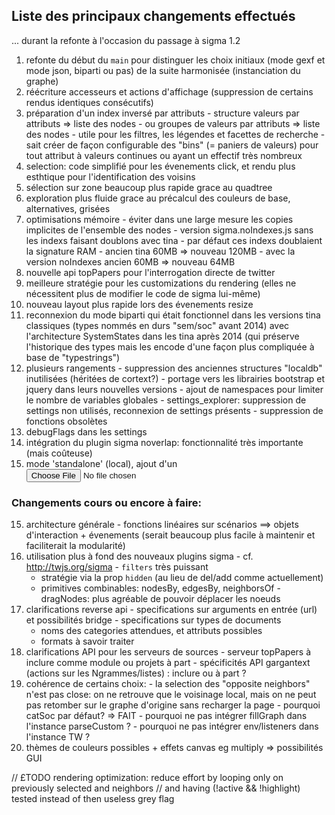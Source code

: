## Liste des principaux changements effectués

... durant la refonte à l'occasion du passage à sigma 1.2

  1. refonte du début du `main` pour distinguer les choix initiaux (mode gexf et mode json, biparti ou pas) de la suite harmonisée (instanciation du graphe)
  2. réécriture accesseurs et actions d'affichage (suppression de certains rendus identiques consécutifs)
  3. préparation d'un index inversé par attributs
    - structure valeurs par attributs => liste des nodes
    - ou groupes de valeurs par attributs => liste des nodes
    - utile pour les filtres, les légendes et facettes de recherche
    - sait créer de façon configurable des "bins" (= paniers de valeurs) pour tout attribut à valeurs continues ou ayant un effectif très nombreux
  4. selection: code simplifié pour les évenements click, et rendu plus esthtique pour l'identification des voisins
  5. sélection sur zone beaucoup plus rapide grace au quadtree
  6. exploration plus fluide grace au précalcul des couleurs de base, alternatives, grisées
  7. optimisations mémoire
    - éviter dans une large mesure les copies implicites de l'ensemble des nodes
    - version sigma.noIndexes.js sans les indexs faisant doublons avec tina
         - par défaut ces indexs doublaient la signature RAM
         - ancien tina 60MB => nouveau 120MB
         - avec la version noIndexes ancien 60MB => nouveau 64MB
  8. nouvelle api topPapers pour l'interrogation directe de twitter
  9. meilleure stratégie pour les customizations du rendering (elles ne nécessitent plus de modifier le code de sigma lui-même)
  10. nouveau layout plus rapide lors des évenements resize
  11. reconnexion du mode biparti qui était fonctionnel dans les versions tina classiques (types nommés en durs "sem/soc" avant 2014) avec l'architecture SystemStates dans les tina après 2014 (qui préserve l'historique des types mais les encode d'une façon plus compliquée à base de "typestrings")
  12. plusieurs rangements
    - suppression des anciennes structures "localdb" inutilisées (héritées de cortext?)
    - portage vers les librairies bootstrap et jquery dans leurs nouvelles versions
    - ajout de namespaces pour limiter le nombre de variables globales
    - settings_explorer: suppression de settings non utilisés, reconnexion de settings présents
    - suppression de fonctions obsolètes
  13. debugFlags dans les settings
  14. intégration du plugin sigma noverlap: fonctionnalité très importante (mais coûteuse)
  15. mode 'standalone' (local), ajout d'un <input type='file'>

### Changements cours ou encore à faire:
  15. architecture générale
    - fonctions linéaires sur scénarios ==> objets d'interaction + évenements
      (serait beaucoup plus facile à maintenir et faciliterait la modularité)
  16. utilisation plus à fond des nouveaux plugins sigma
    - cf. http://twjs.org/sigma
    - `filters` très puissant
       - stratégie via la prop `hidden` (au lieu de del/add comme actuellement)
       - primitives combinables: nodesBy, edgesBy, neighborsOf
    - dragNodes: plus agréable de pouvoir déplacer les noeuds
  17. clarifications reverse api
    - specifications sur arguments en entrée (url) et possibilités bridge
    - specifications sur types de documents
      - noms des categories attendues, et attributs possibles
      - formats à savoir traiter
  18. clarifications API pour les serveurs de sources
    - serveur topPapers à inclure comme module ou projets à part
    - spécificités API gargantext (actions sur les Ngrammes/listes) : inclure ou à part ?
  19. cohérence de certains choix:
    - la selection des "opposite neighbors" n'est pas close: on ne retrouve que le voisinage local, mais on ne peut pas retomber sur le graphe d'origine sans recharger la page
    - pourquoi catSoc par défaut?  => FAIT
    - pourquoi ne pas intégrer fillGraph dans l'instance parseCustom ?
    - pourquoi ne pas intégrer env/listeners dans l'instance TW ?
  20. thèmes de couleurs possibles + effets canvas eg multiply => possibilités GUI



  // £TODO rendering optimization: reduce effort by looping only on previously selected and neighbors
  //       and having (!active && !highlight) tested instead of then useless grey flag
